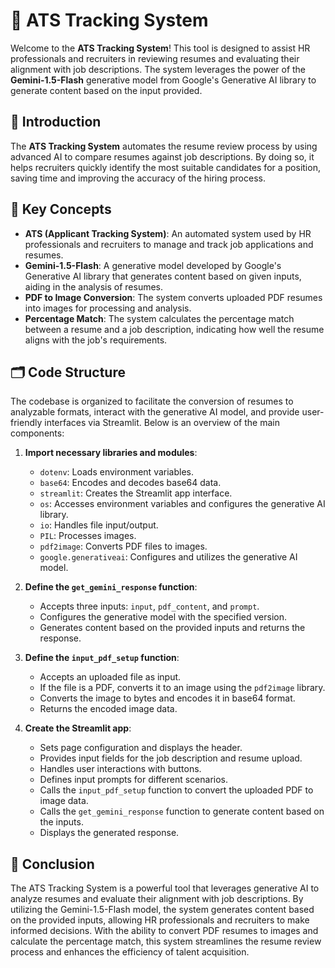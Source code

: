 # 📄 ATS Tracking System

Welcome to the **ATS Tracking System**! This tool is designed to assist HR professionals and recruiters in reviewing resumes and evaluating their alignment with job descriptions. The system leverages the power of the **Gemini-1.5-Flash** generative model from Google's Generative AI library to generate content based on the input provided.

## 🚀 Introduction

The **ATS Tracking System** automates the resume review process by using advanced AI to compare resumes against job descriptions. By doing so, it helps recruiters quickly identify the most suitable candidates for a position, saving time and improving the accuracy of the hiring process.

## 🧠 Key Concepts

- **ATS (Applicant Tracking System)**: An automated system used by HR professionals and recruiters to manage and track job applications and resumes.
- **Gemini-1.5-Flash**: A generative model developed by Google's Generative AI library that generates content based on given inputs, aiding in the analysis of resumes.
- **PDF to Image Conversion**: The system converts uploaded PDF resumes into images for processing and analysis.
- **Percentage Match**: The system calculates the percentage match between a resume and a job description, indicating how well the resume aligns with the job's requirements.

## 🗂️ Code Structure

The codebase is organized to facilitate the conversion of resumes to analyzable formats, interact with the generative AI model, and provide user-friendly interfaces via Streamlit. Below is an overview of the main components:

1. **Import necessary libraries and modules**:
   - `dotenv`: Loads environment variables.
   - `base64`: Encodes and decodes base64 data.
   - `streamlit`: Creates the Streamlit app interface.
   - `os`: Accesses environment variables and configures the generative AI library.
   - `io`: Handles file input/output.
   - `PIL`: Processes images.
   - `pdf2image`: Converts PDF files to images.
   - `google.generativeai`: Configures and utilizes the generative AI model.

2. **Define the `get_gemini_response` function**:
   - Accepts three inputs: `input`, `pdf_content`, and `prompt`.
   - Configures the generative model with the specified version.
   - Generates content based on the provided inputs and returns the response.

3. **Define the `input_pdf_setup` function**:
   - Accepts an uploaded file as input.
   - If the file is a PDF, converts it to an image using the `pdf2image` library.
   - Converts the image to bytes and encodes it in base64 format.
   - Returns the encoded image data.

4. **Create the Streamlit app**:
   - Sets page configuration and displays the header.
   - Provides input fields for the job description and resume upload.
   - Handles user interactions with buttons.
   - Defines input prompts for different scenarios.
   - Calls the `input_pdf_setup` function to convert the uploaded PDF to image data.
   - Calls the `get_gemini_response` function to generate content based on the inputs.
   - Displays the generated response.

## 🎯 Conclusion
The ATS Tracking System is a powerful tool that leverages generative AI to analyze resumes and evaluate their alignment with job descriptions. By utilizing the Gemini-1.5-Flash model, the system generates content based on the provided inputs, allowing HR professionals and recruiters to make informed decisions. With the ability to convert PDF resumes to images and calculate the percentage match, this system streamlines the resume review process and enhances the efficiency of talent acquisition.
